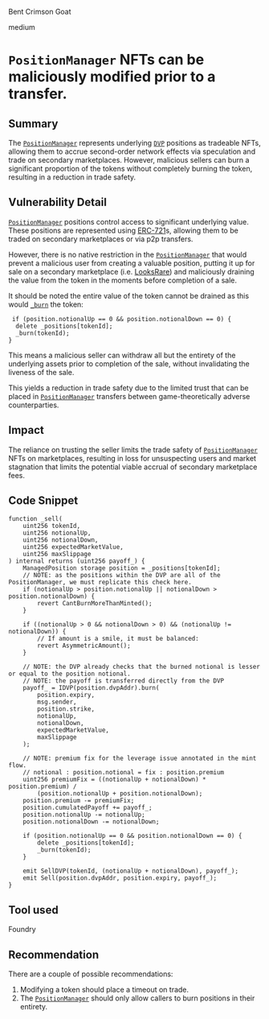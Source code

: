 Bent Crimson Goat

medium

# `PositionManager` NFTs can be maliciously modified prior to a transfer.

## Summary

The [`PositionManager`](https://github.com/sherlock-audit/2024-02-smilee-finance/blob/main/smilee-v2-contracts/src/periphery/PositionManager.sol#L91) represents underlying [`DVP`](https://github.com/sherlock-audit/2024-02-smilee-finance/blob/main/smilee-v2-contracts/src/DVP.sol) positions as tradeable NFTs, allowing them to accrue second-order network effects via speculation and trade on secondary marketplaces. However, malicious sellers can burn a significant proportion of the tokens without completely burning the token, resulting in a reduction in trade safety.

## Vulnerability Detail

[`PositionManager`](https://github.com/sherlock-audit/2024-02-smilee-finance/blob/main/smilee-v2-contracts/src/periphery/PositionManager.sol#L91) positions control access to significant underlying value. These positions are represented using [ERC-721](https://eips.ethereum.org/EIPS/eip-721)s, allowing them to be traded on secondary marketplaces or via p2p transfers.

However, there is no native restriction in the [`PositionManager`](https://github.com/sherlock-audit/2024-02-smilee-finance/blob/main/smilee-v2-contracts/src/periphery/PositionManager.sol#L91) that would prevent a malicious user from creating a  valuable position, putting it up for sale on a secondary marketplace (i.e. [LooksRare](https://looksrare.org/)) and maliciously draining the value from the token in the moments before completion of a sale.

It should be noted the entire value of the token cannot be drained as this would [`_burn`](https://github.com/sherlock-audit/2024-02-smilee-finance/blob/3241f1bf0c8e951a41dd2e51997f64ef3ec017bd/smilee-v2-contracts/src/periphery/PositionManager.sol#L235) the token:

```solidity
 if (position.notionalUp == 0 && position.notionalDown == 0) {
  delete _positions[tokenId];
  _burn(tokenId);
}
```

This means a malicious seller can withdraw all but the entirety of the underlying assets prior to completion of the sale, without invalidating the liveness of the sale.

This yields a reduction in trade safety due to the limited trust that can be placed in [`PositionManager`](https://github.com/sherlock-audit/2024-02-smilee-finance/blob/main/smilee-v2-contracts/src/periphery/PositionManager.sol#L91) transfers between game-theoretically adverse counterparties.

## Impact

The reliance on trusting the seller limits the trade safety of [`PositionManager`](https://github.com/sherlock-audit/2024-02-smilee-finance/blob/main/smilee-v2-contracts/src/periphery/PositionManager.sol#L91) NFTs on marketplaces, resulting in loss for unsuspecting users and market stagnation that limits the potential viable accrual of secondary marketplace fees.

## Code Snippet

```solidity
function _sell(
    uint256 tokenId,
    uint256 notionalUp,
    uint256 notionalDown,
    uint256 expectedMarketValue,
    uint256 maxSlippage
) internal returns (uint256 payoff_) {
    ManagedPosition storage position = _positions[tokenId];
    // NOTE: as the positions within the DVP are all of the PositionManager, we must replicate this check here.
    if (notionalUp > position.notionalUp || notionalDown > position.notionalDown) {
        revert CantBurnMoreThanMinted();
    }

    if ((notionalUp > 0 && notionalDown > 0) && (notionalUp != notionalDown)) {
        // If amount is a smile, it must be balanced:
        revert AsymmetricAmount();
    }

    // NOTE: the DVP already checks that the burned notional is lesser or equal to the position notional.
    // NOTE: the payoff is transferred directly from the DVP
    payoff_ = IDVP(position.dvpAddr).burn(
        position.expiry,
        msg.sender,
        position.strike,
        notionalUp,
        notionalDown,
        expectedMarketValue,
        maxSlippage
    );

    // NOTE: premium fix for the leverage issue annotated in the mint flow.
    // notional : position.notional = fix : position.premium
    uint256 premiumFix = ((notionalUp + notionalDown) * position.premium) /
        (position.notionalUp + position.notionalDown);
    position.premium -= premiumFix;
    position.cumulatedPayoff += payoff_;
    position.notionalUp -= notionalUp;
    position.notionalDown -= notionalDown;

    if (position.notionalUp == 0 && position.notionalDown == 0) {
        delete _positions[tokenId];
        _burn(tokenId);
    }

    emit SellDVP(tokenId, (notionalUp + notionalDown), payoff_);
    emit Sell(position.dvpAddr, position.expiry, payoff_);
}
```

## Tool used

Foundry

## Recommendation

There are a couple of possible recommendations:
1. Modifying a token should place a timeout on trade.
2. The [`PositionManager`](https://github.com/sherlock-audit/2024-02-smilee-finance/blob/main/smilee-v2-contracts/src/periphery/PositionManager.sol#L91) should only allow callers to burn positions in their entirety.



